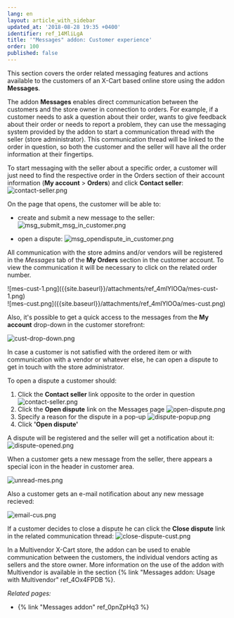 ```yaml
---
lang: en
layout: article_with_sidebar
updated_at: '2018-08-28 19:35 +0400'
identifier: ref_14MliLgA
title: '"Messages" addon: Customer experience'
order: 100
published: false
---
```

This section covers the order related messaging features and actions available to the customers of an X-Cart based online store using the addon **Messages**.

The addon **Messages** enables direct communication between the customers and the store owner in connection to orders. For example, if a customer needs to ask a question about their order, wants to give feedback about their order or needs to report a problem, they can use the messaging system provided by the addon to start a communication thread with the seller (store administrator). This communication thread will be linked to the order in question, so both the customer and the seller will have all the order information at their fingertips. 

To start messaging with the seller about a specific order, a customer will just need to find the respective order in the Orders section of their account information (**My account** > **Orders**) and click **Contact seller**:
![contact-seller.png]({{site.baseurl}}/attachments/ref_4mlYlOOa/contact-seller.png)

On the page that opens, the customer will be able to:

   * create and submit a new message to the seller:
     ![msg_submit_msg_in_customer.png]({{site.baseurl}}/attachments/ref_14MliLgA/msg_submit_msg_in_customer.png)

   * open a dispute:
     ![msg_opendispute_in_customer.png]({{site.baseurl}}/attachments/ref_14MliLgA/msg_opendispute_in_customer.png)

   
All communication with the store admins and/or vendors will be registered in the _Messages_ tab of the **My Orders** section in the customer account. To view the communication it will be necessary to click on the related order number.

<div class="ui stackable two column grid">
  <div class="column" markdown="span">![mes-cust-1.png]({{site.baseurl}}/attachments/ref_4mlYlOOa/mes-cust-1.png)</div>
  <div class="column" markdown="span">![mes-cust.png]({{site.baseurl}}/attachments/ref_4mlYlOOa/mes-cust.png)</div>
</div>

Also, it's possible to get a quick access to the messages from the **My account** drop-down in the customer storefront:

![cust-drop-down.png]({{site.baseurl}}/attachments/ref_4mlYlOOa/cust-drop-down.png)

In case a customer is not satisfied with the ordered item or with communication with a vendor or whatever else, he can open a dispute to get in touch with the store administrator. 

To open a dispute a customer should:
1. Click the **Contact seller** link opposite to the order in question
  ![contact-seller.png]({{site.baseurl}}/attachments/ref_4mlYlOOa/contact-seller.png)
2. Click the **Open dispute** link on the Messages page
  ![open-dispute.png]({{site.baseurl}}/attachments/ref_4mlYlOOa/open-dispute.png)
3. Specify a reason for the dispute in a pop-up
  ![dispute-popup.png]({{site.baseurl}}/attachments/ref_4mlYlOOa/dispute-popup.png)
4. Click **'Open dispute'**

A dispute will be registered and the seller will get a notification about it:
![dispute-opened.png]({{site.baseurl}}/attachments/ref_4mlYlOOa/dispute-opened.png)

When a customer gets a new message from the seller, there appears a special icon in the header in customer area. 

![unread-mes.png]({{site.baseurl}}/attachments/ref_4mlYlOOa/unread-mes.png)

Also a customer gets an e-mail notification about any new message recieved:

![email-cus.png]({{site.baseurl}}/attachments/ref_4mlYlOOa/email-cus.png)

If a customer decides to close a dispute he can click the **Close dispute** link in the related communication thread:
![close-dispute-cust.png]({{site.baseurl}}/attachments/ref_4mlYlOOa/close-dispute-cust.png)


In a Multivendor X-Cart store, the addon can be used to enable communication between the customers, the individual vendors acting as sellers and the store owner. More information on the use of the addon with Multivendor is available in the section {% link "Messages addon: Usage with Multivendor" ref_4Ox4FPDB %}.

_Related pages:_

   * {% link "Messages addon" ref_0pnZpHq3 %}
